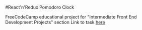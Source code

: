 #React'n'Redux Pomodoro Clock

FreeCodeCamp educational project for "Intermediate Front End Development Projects" section
Link to task [here](https://www.freecodecamp.com/challenges/build-a-pomodoro-clock)

